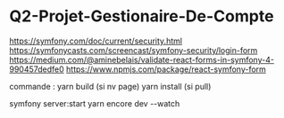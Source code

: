 # Q2-Projet-Gestionaire-De-Compte
https://symfony.com/doc/current/security.html
https://symfonycasts.com/screencast/symfony-security/login-form
https://medium.com/@aminebelais/validate-react-forms-in-symfony-4-990457dedfe0
https://www.npmjs.com/package/react-symfony-form

commande : 
yarn build (si nv page)
yarn install (si pull) 

symfony server:start
yarn encore dev --watch
